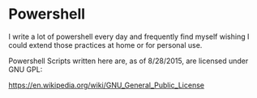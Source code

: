 # Powershell

I write a lot of powershell every day and frequently find myself wishing I could extend those practices at home or for personal use. 

Powershell Scripts written here are, as of 8/28/2015, are licensed under GNU GPL:

https://en.wikipedia.org/wiki/GNU_General_Public_License
